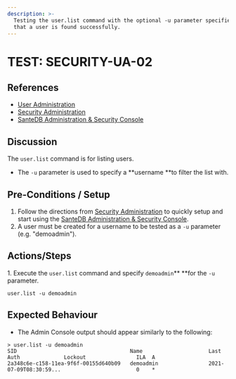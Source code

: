 ```yaml
---
description: >-
  Testing the user.list command with the optional -u parameter specified such
  that a user is found successfully.
---
```


# TEST: SECURITY-UA-02

## References

* [User Administration](../../../../../operations/host-administration/santedb-icdr-admin-console/user-administration.md)
* [Security Administration](../../../../../operations/security-administration/#demo-environment) 
* [SanteDB Administration & Security Console](../../../../../operations/host-administration/santedb-icdr-admin-console/)

## Discussion

The `user.list` command is for listing users. 

* The `-u` parameter is used to specify a **username **to filter the list with.

## Pre-Conditions / Setup

1. Follow the directions from [Security Administration](../../../../../operations/security-administration/#demo-environment) to quickly setup and start using the [SanteDB Administration & Security Console](../../../../../operations/host-administration/santedb-icdr-admin-console/).
2. A user must be created for a username to be tested as a `-u` parameter (e.g. "demoadmin").

## Actions/Steps

1\. Execute the `user.list` command and specify `demoadmin`** **for the `-u` parameter.

```
user.list -u demoadmin
```

## Expected Behaviour

* The Admin Console output should appear similarly to the following:

```
> user.list -u demoadmin
SID                                    Name                     Last Auth              Lockout                ILA  A
2a348c6e-c158-11ea-9f6f-00155d640b09   demoadmin                2021-07-09T08:30:59...                        0    *
```

